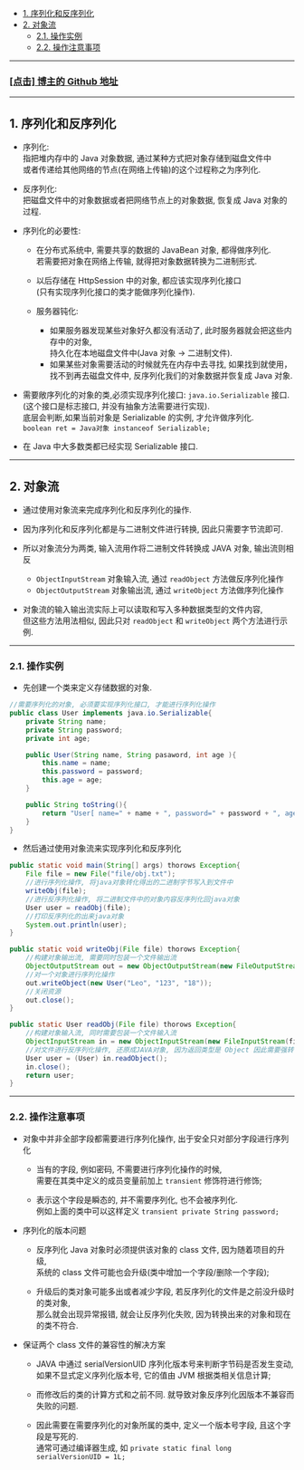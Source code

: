 <!-- TOC -->

- [1. 序列化和反序列化](#1-序列化和反序列化)
- [2. 对象流](#2-对象流)
  - [2.1. 操作实例](#21-操作实例)
  - [2.2. 操作注意事项](#22-操作注意事项)

<!-- /TOC -->

****
<a href='https://github.com/leon9dragon'><h3>[点击] 博主的 Github 地址</h3></a>
****

## 1. 序列化和反序列化
- 序列化:  
  指把堆内存中的 Java 对象数据, 通过某种方式把对象存储到磁盘文件中  
  或者传递给其他网络的节点(在网络上传输)的这个过程称之为序列化.

- 反序列化:  
  把磁盘文件中的对象数据或者把网络节点上的对象数据, 恢复成 Java 对象的过程.



- 序列化的必要性:
  - 在分布式系统中, 需要共享的数据的 JavaBean 对象, 都得做序列化.  
    若需要把对象在网络上传输, 就得把对象数据转换为二进制形式.  
  - 以后存储在 HttpSession 中的对象, 都应该实现序列化接口  
    (只有实现序列化接口的类才能做序列化操作).

  - 服务器钝化:  
    - 如果服务器发现某些对象好久都没有活动了, 此时服务器就会把这些内存中的对象,  
      持久化在本地磁盘文件中(Java 对象 -> 二进制文件).  
    - 如果某些对象需要活动的时候就先在内存中去寻找, 如果找到就使用，  
      找不到再去磁盘文件中, 反序列化我们的对象数据并恢复成 Java 对象.


- 需要敞序列化的对象的类,必须实现序列化接口: `java.io.Serializable` 接口.  
  (这个接口是标志接口, 并没有抽象方法需要进行实现).  
底层会判断,如果当前对象是 Serializable 的实例, 才允许做序列化.  
`boolean ret = Java对象 instanceof Serializable;`


- 在 Java 中大多数类都已经实现 Serializable 接口.

****

## 2. 对象流
- 通过使用对象流来完成序列化和反序列化的操作.
- 因为序列化和反序列化都是与二进制文件进行转换, 因此只需要字节流即可.
- 所以对象流分为两类, 输入流用作将二进制文件转换成 JAVA 对象, 输出流则相反
  - `ObjectInputStream` 对象输入流, 通过 `readObject` 方法做反序列化操作
  - `ObjectOutputStream` 对象输出流, 通过 `writeObject` 方法做序列化操作

- 对象流的输入输出流实际上可以读取和写入多种数据类型的文件内容,  
  但这些方法用法相似, 因此只对 `readObject` 和 `writeObject` 两个方法进行示例.

****

### 2.1. 操作实例
- 先创建一个类来定义存储数据的对象.
```java
//需要序列化的对象, 必须要实现序列化接口, 才能进行序列化操作
public class User implements java.io.Serializable{
    private String name;
    private String password;
    private int age;

    public User(String name, String pasaword, int age ){
        this.name = name;
        this.password = password;
        this.age = age;
    }

    public String toString(){
        return "User[ name=" + name + ", password=" + password + ", age=" + age + "]";
    }
}
```

- 然后通过使用对象流来实现序列化和反序列化
```java
public static void main(String[] args) thorows Exception{
    File file = new File("file/obj.txt");
    //进行序列化操作, 将java对象转化得出的二进制字节写入到文件中
    writeObj(file);
    //进行反序列化操作, 将二进制文件中的对象内容反序列化回java对象
    User user = readObj(file);
    //打印反序列化的出来java对象
    System.out.println(user);
}

public static void writeObj(File file) thorows Exception{
    //构建对象输出流, 需要同时包装一个文件输出流
    ObjectOutputStream out = new ObjectOutputStream(new FileOutputStream(file));
    //对一个对象进行序列化操作
    out.writeObject(new User("Leo", "123", "18"));
    //关闭资源
    out.close();
}

public static User readObj(File file) thorows Exception{
    //构建对象输入流, 同时需要包装一个文件输入流
    ObjectInputStream in = new ObjectInputStream(new FileInputStream(file));
    //对文件进行反序列化操作, 还原成JAVA对象, 因为返回类型是 Object 因此需要强转一下
    User user = (User) in.readObject();
    in.close();
    return user;
}
```

****

### 2.2. 操作注意事项
- 对象中并非全部字段都需要进行序列化操作, 出于安全只对部分字段进行序列化
  - 当有的字段, 例如密码, 不需要进行序列化操作的时候,  
    需要在其类中定义的成员变量前加上 `transient` 修饰符进行修饰;  
  
  - 表示这个字段是瞬态的, 并不需要序列化, 也不会被序列化.  
    例如上面的类中可以这样定义 `transient private String password;` 

- 序列化的版本问题  
  - 反序列化 Java 对象时必须提供该对象的 class 文件, 因为随着项目的升级,  
    系统的 class 文件可能也会升级(类中增加一个字段/删除一个字段);  
  
  - 升级后的类对象可能多出或者减少字段, 若反序列化的文件是之前没升级时的类对象,  
    那么就会出现异常报错, 就会让反序列化失败, 因为转换出来的对象和现在的类不符合.

- 保证两个 class 文件的兼容性的解决方案  
  - JAVA 中通过 serialVersionUID 序列化版本号来判断字节码是否发生变动,   
    如果不显式定义序列化版本号, 它的值由 JVM 根据类相关信息计算;  
  
  - 而修改后的类的计算方式和之前不同. 就导致对象反序列化因版本不兼容而失败的问题.  
  
  - 因此需要在需要序列化的对象所属的类中, 定义一个版本号字段, 且这个字段是写死的.  
    通常可通过编译器生成, 如 `private static final long serialVersionUID = 1L;`